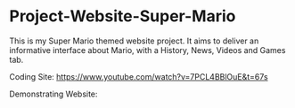 # Project-Website-Super-Mario
This is my Super Mario themed website project. It aims to deliver an informative interface about Mario, with a History, News, Videos and Games tab.

Coding Site: https://www.youtube.com/watch?v=7PCL4BBlOuE&t=67s

Demonstrating Website:
